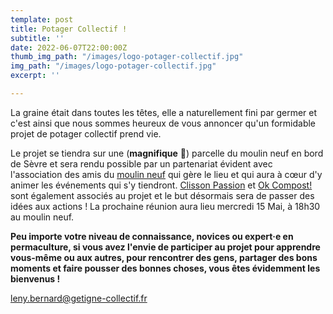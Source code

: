```yaml
---
template: post
title: Potager Collectif !
subtitle: ''
date: 2022-06-07T22:00:00Z
thumb_img_path: "/images/logo-potager-collectif.jpg"
img_path: "/images/logo-potager-collectif.jpg"
excerpt: ''

---
```

La graine était dans toutes les têtes, elle a naturellement fini par germer et c'est ainsi que nous sommes heureux de vous annoncer qu'un formidable projet de potager collectif prend vie.

Le projet se tiendra sur une (**magnifique** 🤩) parcelle du moulin neuf en bord de Sèvre et sera rendu possible par un partenariat évident avec l'association des amis du [moulin neuf](https://www.gites-moulinneuf-44.fr/) qui gère le lieu et qui aura à cœur d'y animer les événements qui s'y tiendront. [Clisson Passion](http://www.clissonpassion.fr/) et [Ok Compost!](http://okcompost.fr/) sont également associés au projet et le but désormais sera de passer des idées aux actions ! La prochaine réunion aura lieu mercredi 15 Mai, à 18h30 au moulin neuf.

**Peu importe votre niveau de connaissance, novices ou expert·e en permaculture, si vous avez l'envie de participer au projet pour apprendre vous-même ou aux autres, pour rencontrer des gens, partager des bons moments et faire pousser des bonnes choses, vous êtes évidemment les bienvenus !**

[leny.bernard@getigne-collectif.fr](mailto:leny.bernard@getigne-collectif.fr)